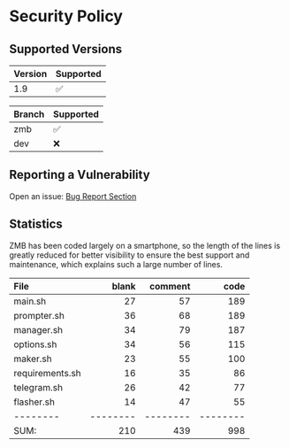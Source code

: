 # Security Policy

## Supported Versions

| Version | Supported          |
| ------- | ------------------ |
| 1.9     | :white_check_mark: |

| Branch | Supported          |
| ------ | ------------------ |
| zmb    | :white_check_mark: |
| dev    | :x:                |

## Reporting a Vulnerability

Open an issue: [Bug Report Section](https://github.com/grm34/ZenMaxBuilder/issues/new/choose)

## Statistics

ZMB has been coded largely on a smartphone, so the length of the lines is greatly reduced for better visibility to ensure the best support and maintenance, which explains such a large number of lines.

| File            |    blank |  comment |     code |
| :-------------- | -------: | -------: | -------: |
| main.sh         |       27 |       57 |      189 |
| prompter.sh     |       36 |       68 |      189 |
| manager.sh      |       34 |       79 |      187 |
| options.sh      |       34 |       56 |      115 |
| maker.sh        |       23 |       55 |      100 |
| requirements.sh |       16 |       35 |       86 |
| telegram.sh     |       26 |       42 |       77 |
| flasher.sh      |       14 |       47 |       55 |
| --------        | -------- | -------- | -------- |
| SUM:            |      210 |      439 |      998 |
